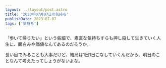```yaml
---
layout: ../layout/post.astro
title: '2023年07月07日の気持ち'
publishDate: 2023-07-07
tags: ['気持ち']
---
```


「歩いて帰りたい」という些細で、素直な気持ちすらも押し殺して生きていく人生に、面白みや価値なんてあるのだろうか。

長い目でみることも大事だけど、結局は1日1日こなしていくんだから、明日のことなんて考えたってしょうがないよな。
